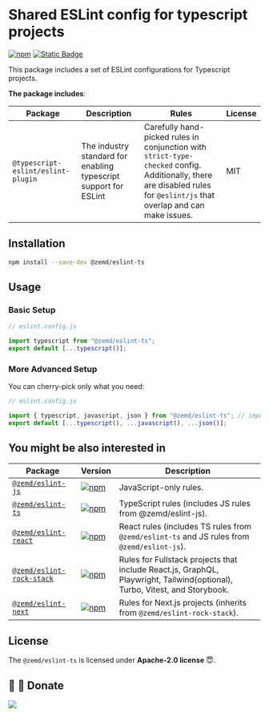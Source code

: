 # Shared ESLint config for typescript projects

[![npm](https://img.shields.io/npm/v/@zemd/eslint-ts?color=0000ff&label=npm&labelColor=000)](https://npmjs.com/package/@zemd/eslint-ts)
[![Static Badge](https://img.shields.io/badge/%40zemd%2Feslint--config--flat-gray?style=social&logo=github&label=GitHub&labelColor=blue)](https://github.com/zemd/eslint-flat-config)

This package includes a set of ESLint configurations for Typescript projects.

**The package includes**:

| Package                            | Description                                                      | Rules                                                                                                                                                                   | License |
| ---------------------------------- | ---------------------------------------------------------------- | ----------------------------------------------------------------------------------------------------------------------------------------------------------------------- | ------- |
| `@typescript-eslint/eslint-plugin` | The industry standard for enabling typescript support for ESLint | Carefully hand-picked rules in conjunction with `strict-type-checked` config. Additionally, there are disabled rules for `@eslint/js` that overlap and can make issues. | MIT     |

## Installation

```bash
npm install --save-dev @zemd/eslint-ts
```

## Usage

### Basic Setup

```javascript
// eslint.config.js

import typescript from "@zemd/eslint-ts";
export default [...typescript()];
```

### More Advanced Setup

You can cherry-pick only what you need:

```javascript
// eslint.config.js

import { typescript, javascript, json } from "@zemd/eslint-ts"; // import only typescript config
export default [...typescript(), ...javascript(), ...json()];
```

## You might be also interested in

| Package                                              | Version                                                                                                                                                 | Description                                                                                                                |
| ---------------------------------------------------- | ------------------------------------------------------------------------------------------------------------------------------------------------------- | -------------------------------------------------------------------------------------------------------------------------- |
| [`@zemd/eslint-js`](../js/README.md)                 | [![npm](https://img.shields.io/npm/v/@zemd/eslint-js?color=0000ff&label=npm&labelColor=000)](https://npmjs.com/package/@zemd/eslint-js)                 | JavaScript-only rules.                                                                                                     |
| [`@zemd/eslint-ts`](../ts/README.md)                 | [![npm](https://img.shields.io/npm/v/@zemd/eslint-ts?color=0000ff&label=npm&labelColor=000)](https://npmjs.com/package/@zemd/eslint-ts)                 | TypeScript rules (includes JS rules from @zemd/eslint-js).                                                                 |
| [`@zemd/eslint-react`](../react/README.md)           | [![npm](https://img.shields.io/npm/v/@zemd/eslint-react?color=0000ff&label=npm&labelColor=000)](https://npmjs.com/package/@zemd/eslint-react)           | React rules (includes TS rules from `@zemd/eslint-ts` and JS rules from `@zemd/eslint-js`).                                |
| [`@zemd/eslint-rock-stack`](../rock-stack/README.md) | [![npm](https://img.shields.io/npm/v/@zemd/eslint-rock-stack?color=0000ff&label=npm&labelColor=000)](https://npmjs.com/package/@zemd/eslint-rock-stack) | Rules for Fullstack projects that include React.js, GraphQL, Playwright, Tailwind(optional), Turbo, Vitest, and Storybook. |
| [`@zemd/eslint-next`](../next/README.md)             | [![npm](https://img.shields.io/npm/v/@zemd/eslint-next?color=0000ff&label=npm&labelColor=000)](https://npmjs.com/package/@zemd/eslint-next)             | Rules for Next.js projects (inherits from `@zemd/eslint-rock-stack`).                                                      |

## License

The `@zemd/eslint-ts` is licensed under **Apache-2.0 license** 😇.

## 💙 💛 Donate

[![](https://img.shields.io/static/v1?label=UNITED24&message=support%20Ukraine&color=blue)](https://u24.gov.ua/)
